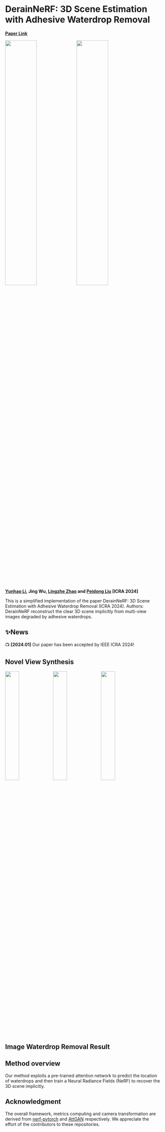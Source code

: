 # DerainNeRF: 3D Scene Estimation with Adhesive Waterdrop Removal

**[Paper Link](https://arxiv.org/abs/2403.20013)**


<img src="https://github.com/yunhaoli2020/DerainNeRF/blob/main/doc/img0823_4_orig_spiral_200000_rgb-ezgif.com-video-to-gif-converter.gif" width="45%"> <img src="https://github.com/yunhaoli2020/DerainNeRF/blob/main/doc/img0823_4_mask_spiral_200000_rgb-ezgif.com-video-to-gif-converter.gif" width="45%">






**[Yunhao Li](https://yunhaoli2020.github.io/), Jing Wu, [Lingzhe Zhao](https://github.com/LingzheZhao) and [Peidong Liu](https://ethliup.github.io/) [ICRA 2024]**


This is a simplified implementation of the paper DerainNeRF: 3D Scene Estimation with Adhesive Waterdrop Removal (ICRA 2024). Authors:
DerainNeRF reconstruct the clear 3D scene implicitly from multi-view images degraded by adhesive waterdrops.

## ✨News
📺 **[2024.01]** Our paper has been accepted by IEEE ICRA 2024!


## Novel View Synthesis
<img src="https://github.com/yunhaoli2020/DerainNeRF/blob/main/doc/tanabata_mask_spiral_200000_rgb-ezgif.com-video-to-gif-converter.gif" width="30%"> <img src="https://github.com/yunhaoli2020/DerainNeRF/blob/main/doc/factory_mask_spiral_200000_rgb-ezgif.com-video-to-gif-converter.gif" width="30%"> <img src="https://github.com/yunhaoli2020/DerainNeRF/blob/main/doc/church_mask_spiral_200000_rgb-ezgif.com-video-to-gif-converter.gif" width="30%">


## Image Waterdrop Removal Result



## Method overview


Our method exploits a pre-trained attention network to predict the location of waterdrops and then train a Neural Radiance Fields (NeRF) to recover the 3D scene implicitly.



## Acknowledgment

The overall framework, metrics computing and camera transformation are derived from [nerf-pytorch](https://github.com/yenchenlin/nerf-pytorch/) and [AttGAN](https://github.com/rui1996/DeRaindrop) respectively. We appreciate the effort of the contributors to these repositories.
